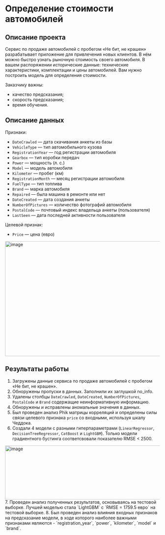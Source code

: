 # Определение стоимости автомобилей

## Описание проекта
Сервис по продаже автомобилей с пробегом «Не бит, не крашен» разрабатывает приложение для привлечения новых клиентов. В нём можно быстро узнать рыночную стоимость своего автомобиля. В вашем распоряжении исторические данные: технические характеристики, комплектации и цены автомобилей. Вам нужно построить модель для определения стоимости. 

Заказчику важны:
- качество предсказания;
- скорость предсказания;
- время обучения.

## Описание данных

Признаки:
-	`DateCrawled` — дата скачивания анкеты из базы
-	`VehicleType` — тип автомобильного кузова
-	`RegistrationYear` — год регистрации автомобиля
-	`Gearbox` — тип коробки передач
-	`Power` — мощность (л. с.)
-	`Model` — модель автомобиля
-	`Kilometer` — пробег (км)
-	`RegistrationMonth` — месяц регистрации автомобиля
-	`FuelType` — тип топлива
-	`Brand` — марка автомобиля
-	`Repaired` — была машина в ремонте или нет
-	`DateCreated` — дата создания анкеты
-	`NumberOfPictures` — количество фотографий автомобиля
-	`PostalCode` — почтовый индекс владельца анкеты (пользователя)
-	`LastSeen` — дата последней активности пользователя

Целевой признак:
-    `Price` — цена (евро)

<img width="2002" height="373" alt="image" src="https://github.com/user-attachments/assets/f37a8b5b-ddd5-431e-a8fd-672fd7ba7874" />

## Результаты работы
1. Загружены данные сервиса по продаже автомобилей с пробегом «Не бит, не крашен».
2. Обноружены пропуски в данных. Заполнили их заглушкой no_info.
3. Удалены столбцы `DateCrawled`, `DateCreated`, `NumberOfPictures`, `PostalCode` и `Brand` содержащие неинформативную информацию.
4. Обноружены и исправлены аномальные значения в данных.
5. Был проведен анализ Phik матрицы корреляций и определены силы связи целевого признака `price` со входными, используя шкалу Чеддока.
6. Создали 4 модели с разными гиперпараметрами (`LinearRegressor`, `DecisionTreeRegressor`, `CatBoost` и `LightGBM`). Только модели градиентного бустинга соответсвовали показателю RMSE < 2500.
<img width="793" height="175" alt="image" src="https://github.com/user-attachments/assets/c11c541c-f153-464f-b4e7-5ad1edb42e05" />
7. Проведен анализ полученных результатов, основываясь на тестовой выборке. Лучшей моделью стала `LightGBM` c `RMSE = 1759.5 евро` на тестовой выборке.
8. Был проведен анализ влияния входных признаков на предсказание модели, в ходе которого наиболее важными признаками являются - `registration_year`, `power`, `kilometer`, `model` и `brand`.
